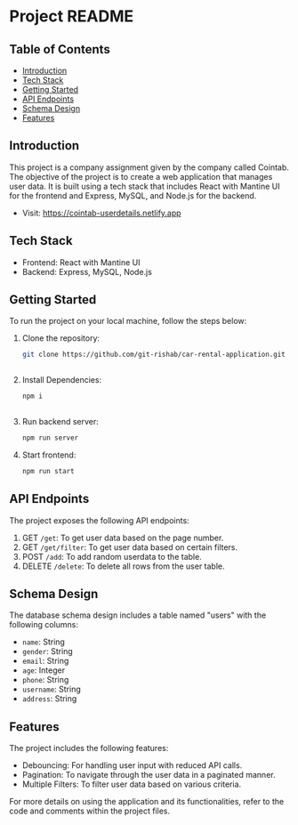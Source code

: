 # Project README

## Table of Contents
- [Introduction](#introduction)
- [Tech Stack](#tech-stack)
- [Getting Started](#getting-started)
- [API Endpoints](#api-endpoints)
- [Schema Design](#schema-design)
- [Features](#Features)

## Introduction
This project is a company assignment given by the company called Cointab. The objective of the project is to create a web application that manages user data. It is built using a tech stack that includes React with Mantine UI for the frontend and Express, MySQL, and Node.js for the backend.
- Visit: https://cointab-userdetails.netlify.app

## Tech Stack
- Frontend: React with Mantine UI
- Backend: Express, MySQL, Node.js

## Getting Started
To run the project on your local machine, follow the steps below:

1. Clone the repository:

   ```bash
   git clone https://github.com/git-rishab/car-rental-application.git
  
2. Install Dependencies:

   ```bash
   npm i 
  
3. Run backend server:

   ```bash
   npm run server

4. Start frontend:

   ```bash
   npm run start

## API Endpoints
The project exposes the following API endpoints:

1. GET `/get`: To get user data based on the page number.
2. GET `/get/filter`: To get user data based on certain filters.
3. POST `/add`: To add random userdata to the table.
4. DELETE `/delete`: To delete all rows from the user table.

## Schema Design
The database schema design includes a table named "users" with the following columns:

- `name`: String
- `gender`: String
- `email`: String
- `age`: Integer
- `phone`: String
- `username`: String
- `address`: String

## Features
The project includes the following features:
- Debouncing: For handling user input with reduced API calls.
- Pagination: To navigate through the user data in a paginated manner.
- Multiple Filters: To filter user data based on various criteria.

For more details on using the application and its functionalities, refer to the code and comments within the project files.
